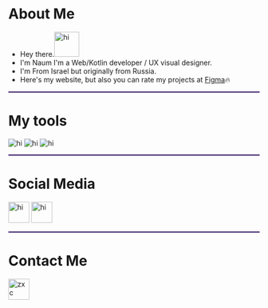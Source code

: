 
 # About Me 
- Hey there.<img src="https://c.tenor.com/nebZyl8oN7IAAAAi/wave-hello.gif" alt="hi" style="width:50px;height:50px;">
- I'm Naum I'm a Web/Kotlin developer / UX visual designer.
- I'm From Israel but originally from Russia.
- Here's my website, but also you can rate my projects at <a  href="https://www.figma.com/@naumchik"> Figma</a>🔥 


<hr style="height:3px;width:100%;text-align:center;margin-left:0;background-color:#664E88">
<h1> My tools </h1>
<img src="https://i.imgur.com/BsfXO5S.png" alt="hi" ">
<img src="https://i.imgur.com/m8LnheQ.png" alt="hi" ">
<img src="https://i.imgur.com/I1vql7b.png" alt="hi" ">

<hr style="height:3px;width:100%;text-align:center;margin-left:0;background-color:#664E88">
<h1> Social Media</h1>
<a href="https://www.reddit.com/user/Scripenshi"><img src="https://user-images.githubusercontent.com/78907633/135878796-c53fce1e-cfeb-4859-bc4f-7601a0583ab9.png" alt="hi" style="width:42px;height:42px;"></a>
<a href="https://www.linkedin.com/in/naum-khart-12224020b/"><img src="https://cdn-icons-png.flaticon.com/512/145/145807.png" alt="hi" style="width:42px;height:42px;"></a>

<hr style="height:3px;width:100%;text-align:center;margin-left:0;background-color:#664E88">
<h1> Contact Me </h1> 
<a href="mailto:naumcomtact@gmail.com">
<img alt="zxc" src="https://user-images.githubusercontent.com/78907633/136197274-954cce5c-8ed1-499f-9d16-ebb084ff8366.png"
width=42" height="42">

        
 
        
             
 
  
   
